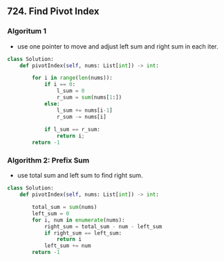 ## 724. Find Pivot Index

### Algoritum 1
- use one pointer to move and adjust left sum and right sum in each iter. 

```python
class Solution:
    def pivotIndex(self, nums: List[int]) -> int:

        for i in range(len(nums)):
            if i == 0:
                l_sum = 0
                r_sum = sum(nums[1:])
            else:
                l_sum += nums[i-1]
                r_sum -= nums[i]
            
            if l_sum == r_sum:
                return i;
        return -1
```

### Algorithm 2: Prefix Sum

- use total sum and left sum to find right sum.

```python
class Solution:
    def pivotIndex(self, nums: List[int]) -> int:

        total_sum = sum(nums)
        left_sum = 0
        for i, num in enumerate(nums):
            right_sum = total_sum - num - left_sum
            if right_sum == left_sum:
                return i
            left_sum += num
        return -1
```
